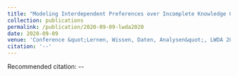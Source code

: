 ```yaml
---
title: "Modeling Interdependent Preferences over Incomplete Knowledge Graph Query Answers"
collection: publications
permalink: /publication/2020-09-09-lwda2020
date: 2020-09-09
venue: 'Conference &quot;Lernen, Wissen, Daten, Analysen&quot;, LWDA 2020'
citation: '--'
---
```

Recommended citation: --